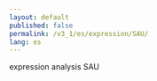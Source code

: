 ```yaml
---
layout: default
published: false
permalink: /v3_1/es/expression/SAU/
lang: es
---
```


expression analysis SAU
